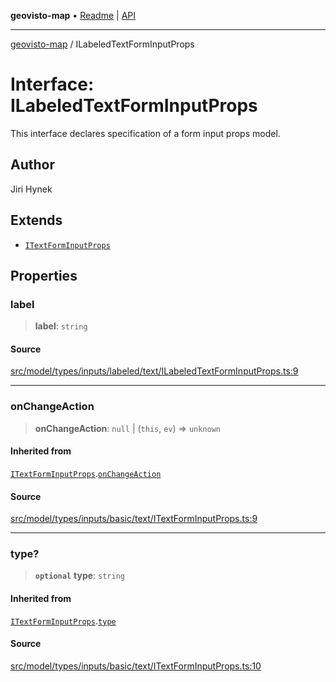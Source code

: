 **geovisto-map** • [Readme](../README.md) \| [API](../globals.md)

***

[geovisto-map](../README.md) / ILabeledTextFormInputProps

# Interface: ILabeledTextFormInputProps

This interface declares specification of a form input props model.

## Author

Jiri Hynek

## Extends

- [`ITextFormInputProps`](ITextFormInputProps.md)

## Properties

### label

> **label**: `string`

#### Source

[src/model/types/inputs/labeled/text/ILabeledTextFormInputProps.ts:9](https://github.com/geovisto/geovisto-map/blob/e22d774889dbc28cc1ec62933ecf6bab6690f172/src/model/types/inputs/labeled/text/ILabeledTextFormInputProps.ts#L9)

***

### onChangeAction

> **onChangeAction**: `null` \| (`this`, `ev`) => `unknown`

#### Inherited from

[`ITextFormInputProps`](ITextFormInputProps.md).[`onChangeAction`](ITextFormInputProps.md#onchangeaction)

#### Source

[src/model/types/inputs/basic/text/ITextFormInputProps.ts:9](https://github.com/geovisto/geovisto-map/blob/e22d774889dbc28cc1ec62933ecf6bab6690f172/src/model/types/inputs/basic/text/ITextFormInputProps.ts#L9)

***

### type?

> **`optional`** **type**: `string`

#### Inherited from

[`ITextFormInputProps`](ITextFormInputProps.md).[`type`](ITextFormInputProps.md#type)

#### Source

[src/model/types/inputs/basic/text/ITextFormInputProps.ts:10](https://github.com/geovisto/geovisto-map/blob/e22d774889dbc28cc1ec62933ecf6bab6690f172/src/model/types/inputs/basic/text/ITextFormInputProps.ts#L10)
